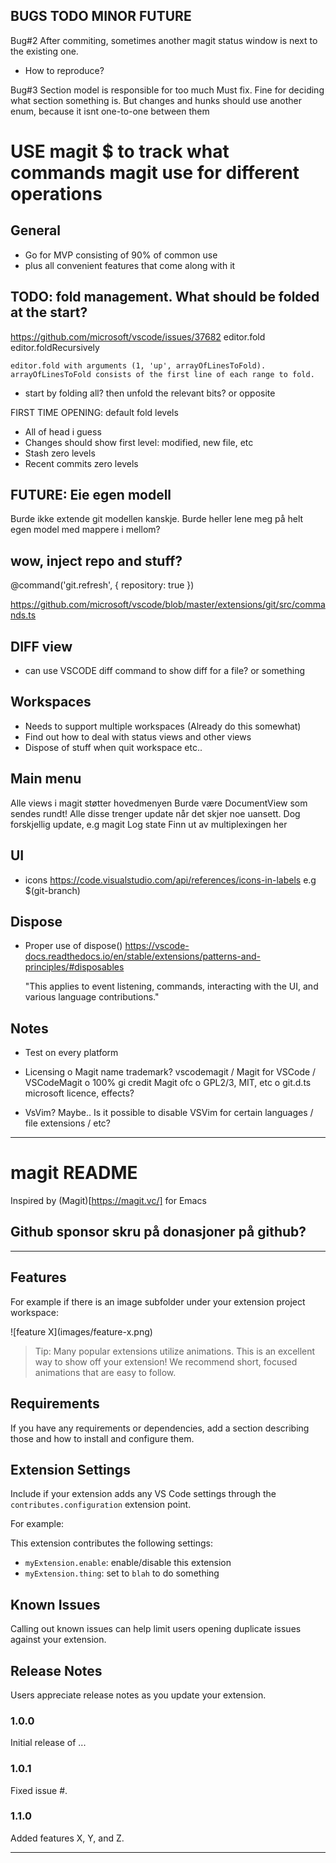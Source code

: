 ## BUGS TODO MINOR FUTURE

  Bug#2
  After commiting, sometimes another magit status window is next to the existing one.
  - How to reproduce?

  Bug#3
  Section model is responsible for too much
  Must fix. Fine for deciding what section something is. But changes and hunks should use another enum, because it isnt one-to-one between them

# USE magit $ to track what commands magit use for different operations

## General
  - Go for MVP consisting of 90% of common use
  - plus all convenient features that come along with it

## TODO: fold management. What should be folded at the start?
https://github.com/microsoft/vscode/issues/37682
editor.fold
editor.foldRecursively
```
editor.fold with arguments (1, 'up', arrayOfLinesToFold). arrayOfLinesToFold consists of the first line of each range to fold.
```

- start by folding all? then unfold the relevant bits? or opposite

FIRST TIME OPENING: default fold levels

- All of head i guess
- Changes should show first level: modified, new file, etc
- Stash zero levels
- Recent commits zero levels

## FUTURE: Eie egen modell
Burde ikke extende git modellen kanskje.
Burde heller lene meg på helt egen model
med mappere i mellom?

## wow, inject repo and stuff?
@command('git.refresh', { repository: true })

https://github.com/microsoft/vscode/blob/master/extensions/git/src/commands.ts

## DIFF view
  - can use VSCODE diff command to show diff for a file? or something

## Workspaces
  - Needs to support multiple workspaces (Already do this somewhat)
  - Find out how to deal with status views and other views
  - Dispose of stuff when quit workspace etc..

## Main menu
  Alle views i magit støtter hovedmenyen
   Burde være DocumentView som sendes rundt!
   Alle disse trenger update når det skjer noe uansett.
   Dog forskjellig update, e.g magit Log state
   Finn ut av multiplexingen her

## UI
  - icons
        https://code.visualstudio.com/api/references/icons-in-labels
        e.g $(git-branch)

## Dispose

  - Proper use of dispose()
    https://vscode-docs.readthedocs.io/en/stable/extensions/patterns-and-principles/#disposables

    "This applies to event listening, commands, interacting with the UI, and various language contributions."

## Notes
  - Test on every platform

  - Licensing
      o Magit name trademark? vscodemagit / Magit for VSCode / VSCodeMagit
      o 100% gi credit Magit ofc
      o GPL2/3, MIT, etc
      o git.d.ts microsoft licence, effects?

  - VsVim?
    Maybe.. Is it possible to disable VSVim for certain languages / file extensions / etc?

-----

# magit README

Inspired by (Magit)[https://magit.vc/] for Emacs

## Github sponsor skru på donasjoner på github?

------

## Features

For example if there is an image subfolder under your extension project workspace:

\!\[feature X\]\(images/feature-x.png\)

> Tip: Many popular extensions utilize animations. This is an excellent way to show off your extension! We recommend short, focused animations that are easy to follow.

## Requirements

If you have any requirements or dependencies, add a section describing those and how to install and configure them.

## Extension Settings

Include if your extension adds any VS Code settings through the `contributes.configuration` extension point.

For example:

This extension contributes the following settings:

* `myExtension.enable`: enable/disable this extension
* `myExtension.thing`: set to `blah` to do something

## Known Issues

Calling out known issues can help limit users opening duplicate issues against your extension.

## Release Notes

Users appreciate release notes as you update your extension.

### 1.0.0

Initial release of ...

### 1.0.1

Fixed issue #.

### 1.1.0

Added features X, Y, and Z.

-----------------------------------------------------------------------------------------------------------
